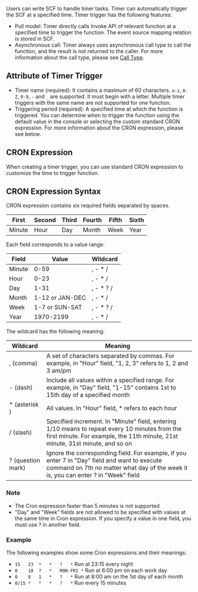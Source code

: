Users can write SCF to handle timer tasks. Timer can automatically trigger the SCF at a specified time. Timer trigger has the following features:

- Pull model: Timer directly calls Invoke API of relevant function at a specified time to trigger the function. The event source mapping relation is stored in SCF.
- Asynchronous call: Timer always uses asynchronous call type to call the function, and the result is not returned to the caller. For more information about the call type, please see [Call Type](https://www.qcloud.com/document/product/583/9694#.E8.B0.83.E7.94.A8.E7.B1.BB.E5.9E.8B).

## Attribute of Timer Trigger

- Timer name (required): It contains a maximum of 60 characters. `a-z`, `A-Z`, `0-9`, `-` and `_` are supported. It must begin with a letter. Multiple timer triggers with the same name are not supported for one function.
- Triggering period (required): A specified time at which the function is triggered. You can determine when to trigger the function using the default value in the console or selecting the custom standard CRON expression. For more information about the CRON expression, please see below.

## CRON Expression
When creating a timer trigger, you can use standard CRON expression to customize the time to trigger function.

## CRON Expression Syntax
CRON expression contains six required fields separated by spaces.

| First | Second | Third | Fourth | Fifth | Sixth |
|--|--|--|--|--|--|
| Minute | Hour | Day | Month | Week | Year |

Each field corresponds to a value range:

| Field | Value | Wildcard |
|--|--|--|
| Minute |	0-59	| , - * / |
| Hour |	0-23	| , - * / |
| Day |	1-31 | , - * ? / |
| Month |	1-12 or JAN-DEC |	, - * / |
| Week | 1-7 or SUN-SAT	| , - * ? / |
| Year | 1970-2199 | , - * / |

The wildcard has the following meaning:

| Wildcard | Meaning |
|--|--|
| , (comma) | A set of characters separated by commas. For example, in "Hour" field, "1, 2, 3" refers to 1, 2 and 3 am/pm |
| - (dash) | Include all values within a specified range. For example, in "Day" field, "1-15" contains 1st to 15th day of a specified month |
| * (asterisk ) | All values. In "Hour" field, * refers to each hour |
| / (slash) | Specified increment. In "Minute" field, entering 1/10 means to repeat every 10 minutes from the first minute. For example, the 11th minute, 21st minute, 31st minute, and so on |
| ? (question mark) | Ignore the corresponding field. For example, if you enter 7 in "Day" field and want to execute command on 7th no matter what day of the week it is, you can enter ? in "Week" field |

### Note

- The Cron expression faster than 5 minutes is not supported
- "Day" and "Week" fields are not allowed to be specified with values at the same time in Cron expression. If you specify a value in one field, you must use ? in another field.

### Example
The following examples show some Cron expressions and their meanings:

- `15	23	*	*	?	*`	Run at 23:15 every night
- `0	18	?	*	MON-FRI	*`	Run at 6:00 pm on each work day
- `0	8	1	*	?	*`	Run at 8:00 am on the 1st day of each month
- `0/15	*	*	*	?	*`	Run every 15 minutes
